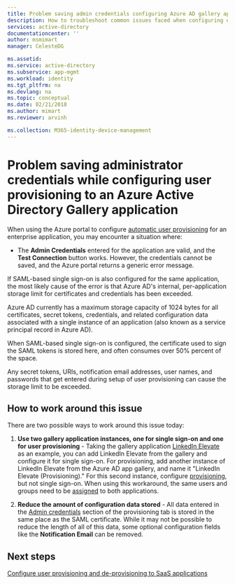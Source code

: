 ```yaml
---
title: Problem saving admin credentials configuring Azure AD gallery app
description: How to troubleshoot common issues faced when configuring user provisioning to an application already listed in the Azure AD Application Gallery
services: active-directory
documentationcenter: ''
author: msmimart
manager: CelesteDG

ms.assetid: 
ms.service: active-directory
ms.subservice: app-mgmt
ms.workload: identity
ms.tgt_pltfrm: na
ms.devlang: na
ms.topic: conceptual
ms.date: 02/21/2018
ms.author: mimart
ms.reviewer: arvinh

ms.collection: M365-identity-device-management
---
```


# Problem saving administrator credentials while configuring user provisioning to an Azure Active Directory Gallery application 

When using the Azure portal to configure [automatic user provisioning](../manage-apps/user-provisioning.md) for an enterprise application, you may encounter a situation where:

* The **Admin Credentials** entered for the application are valid, and the **Test Connection** button works. However, the credentials cannot be saved, and the Azure portal returns a generic error message.

If SAML-based single sign-on is also configured for the same application, the most likely cause of the error is that Azure AD's internal, per-application storage limit for certificates and credentials has been exceeded.

Azure AD currently has a maximum storage capacity of 1024 bytes for all certificates, secret tokens, credentials, and related configuration data associated with a single instance of an application (also known as a service principal record in Azure AD).

When SAML-based single sign-on is configured, the certificate used to sign the SAML tokens is stored here, and often consumes over 50% percent of the space.

Any secret tokens, URIs, notification email addresses, user names, and passwords that get entered during setup of user provisioning can cause the storage limit to be exceeded.

## How to work around this issue 

There are two possible ways to work around this issue today:

1. **Use two gallery application instances, one for single sign-on and one for user provisioning** - Taking the gallery application [LinkedIn Elevate](../saas-apps/linkedinelevate-tutorial.md) as an example, you can add LinkedIn Elevate from the gallery and configure it for single sign-on. For provisioning, add another instance of LinkedIn Elevate from the Azure AD app gallery, and name it "LinkedIn Elevate (Provisioning)." For this second instance, configure [provisioning](../saas-apps/linkedinelevate-provisioning-tutorial.md), but not single sign-on. When using this workaround, the same users and groups need to be [assigned](../manage-apps/assign-user-or-group-access-portal.md) to both applications. 

2. **Reduce the amount of configuration data stored** - All data entered in the [Admin credentials](../manage-apps/user-provisioning.md#how-do-i-set-up-automatic-provisioning-to-an-application) section of the provisioning tab is stored in the same place as the SAML certificate. While it may not be possible to reduce the length of all of this data, some optional configuration fields like the **Notification Email** can be removed.

## Next steps
[Configure user provisioning and de-provisioning to SaaS applications](../manage-apps/user-provisioning.md)
